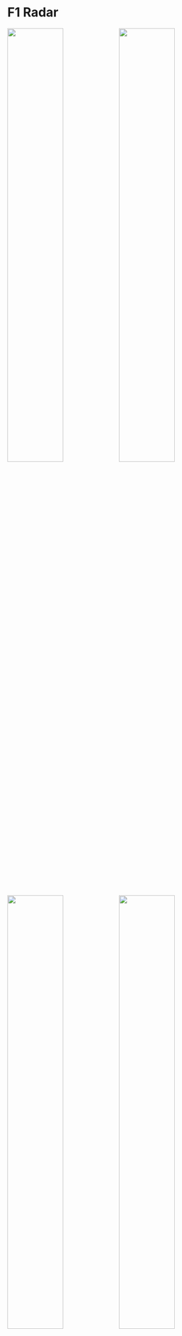 # F1 Radar 
<!-- ![alt text](https://i.ibb.co/xDDspgd/f1-radar-image.png) -->
<img src="https://i.imgur.com/A8Mak5h.png" width="50%"><img src="https://i.imgur.com/lCkXn3C.png" width="50%">
<img src="https://i.imgur.com/q36cJdc.png" width="50%"><img src="https://i.imgur.com/Em411qa.png" width="50%">

from reddit: https://www.reddit.com/r/F1Game/comments/pm1uhp/f1_radar_addon_feedback_wanted/

Note: this is still early days of the app so it might be a bit buggy! Updates will be pushed out regularly! 

Only works on PC windows atm! If you use mac/linux let me know because I can build it for those platforms as well

Works in single player and multiplayer!

# [Download F1 Radar](https://github.com/ryry6/f1-radar-releases/releases)

# F1 Broderless Window Settings (see below for fullscreen mode)
1. F1 will need to be run in **borderless window mode!**
2. Set up telemetry - Go to options -> settings -> telemtry settings and set the following:
  - UDP Telemetry - On
  - UDP IP Address - 127.0.0.1
  - UDP Port - 20777 (can be changed in the settings)
  - UDP Send Rate - 60hz (can be set to anything but the higher the better)
  - UDP Format - 2021

3. Close the game

> If you're having issues where the radar won't appear above the game try enabling full screen mode and keep the game in borderless window mode

# F1 Radar Instructions
1. Download and run setup from link above.


> Windows protected your PC.
  - Click More Info
  - Click Run Anyway
  This will install into `C:\Users\user\AppData\Local\f1-radar` and make a shortcut on your desktop
  
 2. Open f1 radar from the new desktop exe before starting the game!
 3. Click and drag where you want the radar to display
 4. During the race all the extra ui will dissappear so it's not distracting
 5. enjoy!

# F1 Fullscreen settings (BETA v1.3.0)
1. Open f1 radar
2. Open settings by clicking cog wheel
3. check "Enable Fullscreen mode"
4. Restart f1 radar
5. f1 radar should now show when in fullscreen

## Known Issues
1. F1 radar will tab you out of the F1 game when it first attaches
2. You might need to tab out and back in once or twice for it to move to the correct spot on the screen
3. F1 radar might cause a constant tab out of F1 radar after attaching (restarting F1 radar should fix this!)

# Updates
Updates will be pushed out automatically, when the download icon goes green you can restart the app and the new updates will be applied!

# FAQ

Does this work on f1 2020 and f1 2019?

Yes it does!

Does it work in multiplayer?

Yep since this doesn't modify any files and uses the built in telemetry data it works in both single player and multiplayer! 

 
 # Help
 If you run into any issues visit the discord and ask in the help section!
 
https://discord.gg/ysbvhBzFfU
 
 # Future Features
 These are a list of features that will be implemented in the near future.
 - Custom car icons
 - Custom colour indicators
 - ~~Custom udp ip and port~~ (v1.1.8)
 - Zoom in and out
 - Custom front back and side thresholds for showing on radar
 - And plenty more!!

# Discord Bot
You might also like my f1 discord game bot, check it out here:
https://top.gg/bot/591541073600577557

# Support
[!["Buy Me A Coffee"](https://www.buymeacoffee.com/assets/img/custom_images/orange_img.png)](https://www.buymeacoffee.com/ryry6)
